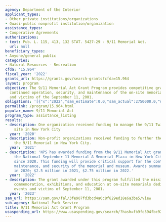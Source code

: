 ```yaml
---
agency: Department of the Interior
applicant_types:
- Other private institutions/organizations
- Quasi-public nonprofit institution/organization
assistance_types:
- Cooperative Agreements
authorizations:
- text: Pub. L. 115, 413, 132 STAT. 5427-29 - 9/11 Memorial Act.
  url: null
beneficiary_types:
- Anyone/general public
categories:
- Natural Resources - Recreation
cfda: '15.964'
fiscal_year: '2022'
grants_url: https://grants.gov/search-grants?cfda=15.964
layout: program
objective: The 9/11 Memorial Act Grant Program provides competitive grants for the
  continued operation, security, and maintenance of the on-site memorials of the events
  and victims of the September 11, 2001.
obligations: '[{"x":"2022","sam_estimate":0.0,"sam_actual":2750000.0,"usa_spending_actual":2750000.0},{"x":"2023","sam_estimate":0.0,"sam_actual":4000000.0,"usa_spending_actual":4000000.0},{"x":"2024","sam_estimate":4000000.0,"sam_actual":0.0,"usa_spending_actual":4000000.0}]'
permalink: /program/15.964.html
popular_name: 9/11 Memorial Act
program_type: assistance_listing
results:
- description: One organization received funding to manage the 9/11 Twin Tower memorial
    site in New York City
  year: '2020'
- description: Non-profit organizations received funding to further the mission of
    the 9/11 Memorial in New York City.
  year: '2021'
- description: 'NPS has awarded funding from the 9/11 Memorial Act grant program to
    the National September 11 Memorial & Memorial Plaza in New York City annually
    since 2020. This funding will provide critical support for the continued operation,
    maintenance, and security of the memorial and museum. Awards summary: $2 million
    in 2020; $2.5 million in 2021, $2.75 million in 2022.'
  year: '2022'
- description: The grant awarded under this program fulfilled the mission through
    commemoration, exhibitions, and education at on-site memorials dedicated to the
    events and victims of September 11, 2001.
  year: '2023'
sam_url: https://sam.gov/fal/3fe907fd3bcd4a0c8f829ed18e6a3be5/view
sub-agency: National Park Service
title: 9/11 Memorial Act Grant Program
usaspending_url: https://www.usaspending.gov/search/?hash=fb9fc394fbc92a16d5531ae2eae6d403
---
```

